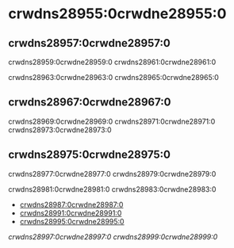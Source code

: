 # crwdns28955:0crwdne28955:0

## crwdns28957:0crwdne28957:0

crwdns28959:0crwdne28959:0 crwdns28961:0crwdne28961:0

crwdns28963:0crwdne28963:0 crwdns28965:0crwdne28965:0


## crwdns28967:0crwdne28967:0

crwdns28969:0crwdne28969:0 crwdns28971:0crwdne28971:0 crwdns28973:0crwdne28973:0


## crwdns28975:0crwdne28975:0

crwdns28977:0crwdne28977:0 crwdns28979:0crwdne28979:0


crwdns28981:0crwdne28981:0 crwdns28983:0crwdne28983:0

* [crwdns28987:0crwdne28987:0](crwdns28985:0crwdne28985:0)
* [crwdns28991:0crwdne28991:0](crwdns28989:0crwdne28989:0)
* [crwdns28995:0crwdne28995:0](crwdns28993:0crwdne28993:0)

*crwdns28997:0crwdne28997:0 crwdns28999:0crwdne28999:0*
